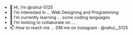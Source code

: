- 👋 Hi, I’m @rahul-5125
- 👀 I’m interested in ... Web Designing and Programming
- 🌱 I’m currently learning ... some coding languages
- 💞️ I’m looking to collaborate on ... 
- 📫 How to reach me ... DM me on instagram : @rahul__5125

<!---
rahul-5125/rahul-5125 is a ✨ special ✨ repository because its `README.md` (this file) appears on your GitHub profile.
You can click the Preview link to take a look at your changes.
--->
